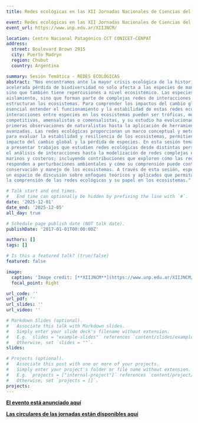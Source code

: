 ```yaml
---
title: Redes ecológicas en las XII Jornadas Nacionales de Ciencias del Mar.

event: Redes ecológicas en las XII Jornadas Nacionales de Ciencias del Mar. 
event_url: https://www.unp.edu.ar/XIIJNCM/

location: Centro Nacional Patagónico CCT CONICET-CENPAT
address:
  street: Boulevard Brown 2915 
  city: Puerto Madryn
  region: Chubut
  country: Argentina

summary: Sesión Temática - REDES ECOLÓGICAS
abstract: "Nos encontramos ante la mayor crisis ecológica de la historia de la humanidad. La
acelerada pérdida de biodiversidad no solo afecta a las especies de manera individual,
sino que también tiene repercusiones a nivel ecosistémico. Las especies no existen en
aislamiento, sino que forman parte de complejas redes de interacciones que
estructuran los ecosistemas. Para comprender los impactos del cambio global es
esencial entender el funcionamiento y la estabilidad de estas redes ecológicas. Las
interacciones entre especies en los ecosistemas pueden ser tróficas, mutualistas,
competitivas, amensalistas o comensalistas, y su estudio ha evolucionado desde las
primeras observaciones de naturalistas hasta la aplicación de herramientas analíticas
avanzadas. Las redes ecológicas proporcionan un marco conceptual y metodológico
para evaluar la estabilidad y resiliencia de los ecosistemas, permitiendo abordar el
impacto del cambio global y la pérdida de especies. En esta sesión temática, invitamos
a presentar trabajos que estudien redes ecológicas desde distintas perspectivas: desde
el análisis de interacciones hasta la modelización de redes complejas en ecosistemas
marinos y costeros; incluyendo contribuciones que exploren cómo las redes ecológicas
responden a perturbaciones ambientales y cómo su comprensión puede contribuir a la
conservación y manejo de los ecosistemas. A través de esta sesión, esperamos generar
un espacio de discusión sobre enfoques teóricos y aplicados que permitan avanzar en
la comprensión de las redes ecológicas y su papel en los ecosistemas."

# Talk start and end times.
#   End time can optionally be hidden by prefixing the line with `#`.
date: '2025-12-01'
date_end: '2025-12-05'
all_day: true

# Schedule page publish date (NOT talk date).
publishDate: '2017-01-01T00:00:00Z'

authors: []
tags: []

# Is this a featured talk? (true/false)
featured: false

image:
  caption: 'Image credit: [**XIIJNCM**](https://www.unp.edu.ar/XIIJNCM/)'
  focal_point: Right

url_code: ''
url_pdf: ''
url_slides: ''
url_video: ''

# Markdown Slides (optional).
#   Associate this talk with Markdown slides.
#   Simply enter your slide deck's filename without extension.
#   E.g. `slides = "example-slides"` references `content/slides/example-slides.md`.
#   Otherwise, set `slides = ""`.
slides:

# Projects (optional).
#   Associate this post with one or more of your projects.
#   Simply enter your project's folder or file name without extension.
#   E.g. `projects = ["internal-project"]` references `content/project/deep-learning/index.md`.
#   Otherwise, set `projects = []`.
projects:
---
```


**[El evento está anunciado aquí](https://www.unp.edu.ar/XIIJNCM/index.php/participar/envio-resumenes/122-programa/sesiones-tematicas/biodiversidad-conservacion/334-redes-ecologicas)**

**[Las circulares de las jornadas están disponibles aquí](https://www.unp.edu.ar/XIIJNCM/index.php/las-jncm/circulares)** 

